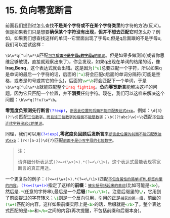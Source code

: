 # 15. 负向零宽断言

前面我们提到过怎么查找**不是某个字符或不在某个字符类里**的字符的方法(反义)。但是如果我们只是想要**确保某个字符没有出现，但并不想去匹配它**时怎么办？例如，如果我们想查找这样的单词--它里面出现了字母q,但是q后面跟的不是字母u,我们可以尝试这样：

`\b\w*q[^u]\w*\b`匹配<u>`包含`</u>**<u>`后面不是字母u的字母q`</u>**<u>`的单词`</u>。但是如果多做测试(或者你思维足够敏锐，直接就观察出来了)，你会发现，如果q出现在单词的结尾的话，像**Iraq**,**Benq**，这个表达式就会出错。这是因为<span style="color: green;">`[^u]`</span>总要匹配一个字符，所以如果q是单词的最后一个字符的话，后面的<span style="color: green;">`[^u]`</span>将会匹配q后面的单词分隔符(可能是空格，或者是句号或其它的什么)，后面的<span style="color: green;">`\w*\b`</span>将会匹配下一个单词，于是`\b\w*q[^u]\w*\b`就能匹配整个<span style="color: red;">`Iraq fighting`</span>。**负向零宽断言**能解决这样的问题，因为它只匹配一个位置，并不**消费**任何字符。现在，我们可以这样来解决这个问题：`\b\w*q(?!u)\w*\b`。

**零宽度负预测先行断言**<span style="color: blue;">`(?!exp)`</span>，<u>`断言此位置的后面不能匹配表达式exp`</u>。例如：`\d{3}(?!\d)`匹配<u>`三位数字，而且这三位数字的后面不能是数字`</u>；`\b((?!abc)\w)+\b`匹配<u>`不包含连续字符串abc的单词`</u>。

同理，我们可以用<span style="color: blue;">`(?<!exp)`</span>,**零宽度负回顾后发断言**来<u>`断言此位置的前面不能匹配表达式exp`</u>：`(?<![a-z])\d{7}`匹配<u>`前面不是小写字母的七位数字`</u>。

> 注：
> 
> 请详细分析表达式`(?<=<(\w+)>).*(?=<\/\1>)`，这个表达式最能表现零宽断言的真正用途。

一个更复杂的例子：`(?<=<(\w+)>).*(?=<\/\1>)`匹配<u>`不包含属性的简单HTML标签内里的内容`</u>。<span style="color: blue;">`(?<=<(\w+)>)`</span>指定了这样的**前缀**：<u>`被尖括号括起来的单词`</u>(比如可能是<span style="color: green;">`<b>`</span>)，然后是<span style="color: green;">`.*`</span>(任意的字符串),最后是一个**后缀**<span style="color: green;">`(?=<\/\1>)`</span>。注意后缀里的<span style="color: green;">`\/`</span>，它用到了前面提过的字符转义；<span style="color: green;">`\1`</span>则是一个反向引用，引用的正是<u>`捕获的第一组`</u>，前面的<span style="color: green;">`(\w+)`</span>匹配的内容，这样如果前缀实际上是<span style="color: green;">`<b>`</span>的话，后缀就是<span style="color: green;">`</b>`</span>了。整个表达式匹配的是<span style="color: green;">`<b>`</span>和<span style="color: green;">`</b>`</span>之间的内容(再次提醒，不包括前缀和后缀本身)。
